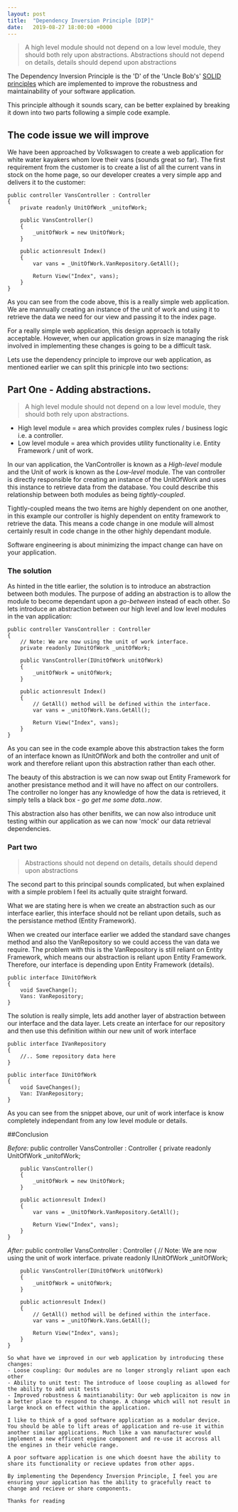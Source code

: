 ```yaml
---
layout: post
title:  "Dependency Inversion Principle [DIP]"
date:   2019-08-27 18:00:00 +0000
---
```


> A high level module should not depend on a low level module, they should both rely upon abstractions.
> Abstractions should not depend on details, details should depend upon abstractions

The Dependency Inversion Principle is the 'D' of the 'Uncle Bob's' [SOLID principles](http://blog.cleancoder.com/) which are implemented to improve the robustness and maintainability of your software application.

This principle although it sounds scary, can be better explained by breaking it down into two parts following a simple code example.

## The code issue we will improve

We have been approached by Volkswagen to create a web application for white water kayakers whom love their vans (sounds great so far).
The first requirement from the customer is to create a list of all the current vans in stock on the home page, so our developer creates a very simple app and delivers it to the customer:

    public controller VansController : Controller
    {
        private readonly UnitOfWork _unitofWork;

        public VansController()
        {
            _unitOfWork = new UnitOfWork;
        }

        public actionresult Index()
        {
            var vans = _UnitOfWork.VanRepository.GetAll();

            Return View("Index", vans);
        }
    }

As you can see from the code above, this is a really simple web application. We are mannually creating an instance of the unit of work and using it to retrieve the data we need for our view and passing it to the index page. 

For a really simple web application, this design approach is totally acceptable. However, when our application grows in size managing the risk involved in implementing these changes is going to be a difficult task.

Lets use the dependency principle to improve our web application, as mentioned earlier we can split this prinicple into two sections:

## Part One - Adding abstractions.

> A high level module should not depend on a low level module, they should both rely upon abstractions.

- High level module = area which provides complex rules / business logic i.e. a controller.
- Low level module = area which provides utility functionality i.e. Entity Framework / unit of work.

In our van application, the VanController is known as a *High-level* module and the Unit of work is known as the *Low-level* module. The van controller is directly responsible for creating an instance of the UnitOfWork and uses this instance to retrieve data from the database. You could describe this relationship between both modules as being *tightly-coupled*. 

Tightly-coupled means the two items are highly dependent on one another, in this example our controller is highly dependent on entity framework to retrieve the data. This means a code change in one module will almost certainly result in code change in the other highly dependant module.

Software engineering is about minimizing the impact change can have on your application.

### The solution

As hinted in the title earlier, the solution is to introduce an abstraction between both modules. The purpose of adding an abstraction is to allow the module to become dependant upon a *go-between* instead of each other. So lets introduce an abstraction between our high level and low level modules in the van application:

    public controller VansController : Controller
    {
        // Note: We are now using the unit of work interface.
        private readonly IUnitOfWork _unitOfWork;

        public VansController(IUnitOfWork unitOfWork)
        {
            _unitOfWork = unitOfWork;
        }

        public actionresult Index()
        {
            // GetAll() method will be defined within the interface.
            var vans = _unitOfWork.Vans.GetAll();

            Return View("Index", vans);
        }
    }

As you can see in the code example above this abstraction takes the form of an interface known as IUnitOfWork and both the controller and unit of work and therefore reliant upon this abstraction rather than each other. 

The beauty of this abstraction is we can now swap out Entity Framework for another presistance method and it will have no affect on our controllers. The controller no longer has any knowledge of how the data is retrieved, it simply tells a black box - *go get me some data..now*.

This abstraction also has other benifits, we can now also introduce unit testing within our application as we can now 'mock' our data retrieval dependencies.

### Part two

> Abstractions should not depend on details, details should depend upon abstractions

The second part to this principal sounds complicated, but when explained with a simple problem I feel its actually quite straight forward. 

What we are stating here is when we create an abstraction such as our interface earlier, this interface should not be reliant upon details, such as the persistance method (Entity Framework).

When we created our interface earlier we added the standard save changes method and also the VanRepository so we could access the van data we require. 
The problem with this is the VanRepository is still reliant on Entity Framework, which means our abstraction is reliant upon Entity Framework. Therefore, our interface is depending upon Entity Framework (details).

    public interface IUnitOfWork
    {
        void SaveChange();
        Vans: VanRepository;
    }

The solution is really simple, lets add another layer of abstraction between our interface and the data layer. Lets create an interface for our repository and then use this definition within our new unit of work interface

    public interface IVanRepository
    {
        //.. Some repository data here
    }

    public interface IUnitOfWork
    {
        void SaveChanges();
        Van: IVanRepository;   
    }

As you can see from the snippet above, our unit of work interface is know completely independant from any low level module or details.

##Conclusion

<em>Before:</em>
    public controller VansController : Controller
    {
        private readonly UnitOfWork _unitofWork;

        public VansController()
        {
            _unitOfWork = new UnitOfWork;
        }

        public actionresult Index()
        {
            var vans = _UnitOfWork.VanRepository.GetAll();

            Return View("Index", vans);
        }
    }

<em>After:</em>
    public controller VansController : Controller
    {
        // Note: We are now using the unit of work interface.
        private readonly IUnitOfWork _unitOfWork;

        public VansController(IUnitOfWork unitOfWork)
        {
            _unitOfWork = unitOfWork;
        }

        public actionresult Index()
        {
            // GetAll() method will be defined within the interface.
            var vans = _unitOfWork.Vans.GetAll();

            Return View("Index", vans);
        }
    }

    So what have we improved in our web application by introducing these changes:
    - Loose coupling: Our modules are no longer strongly reliant upon each other
    - Ability to unit test: The introduce of loose coupling as allowed for the ability to add unit tests
    - Improved robustness & maintianability: Our web applicaiton is now in a better place to respond to change. A change which will not result in large knock on effect within the application.

    I like to think of a good software application as a modular device. You should be able to lift areas of application and re-use it within another similar applications. Much like a van manufacturer would implement a new efficent engine component and re-use it accross all the engines in their vehicle range.

    A poor software application is one which doesnt have the ability to share its functionality or recieve updates from other apps. 

    By implementing the Dependency Inversion Principle, I feel you are ensuring your application has the ability to gracefully react to change and recieve or share components.

    Thanks for reading